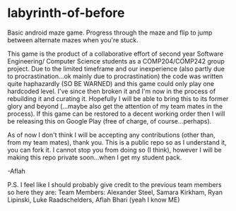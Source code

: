 labyrinth-of-before
===================

Basic android maze game. Progress through the maze and flip to jump between alternate mazes when you're stuck.

This game is the product of a collaborative effort of second year Software Engineering/ Computer Science students as a COMP204/COMP242 group project. Due to the limited timeframe and our inexperience (also partly due to procrastination...ok mainly due to procrastination) the code was written quite haphazardly (SO BE WARNED) and this game could only play one hardcoded level. I've since then broken it and I'm now in the process of rebuilding it and curating it. Hopefully I will be able to bring this to its former glory and beyond (...maybe also get the attention of my team mates in the process). If this game can be restored to a decent working order then I will be releasing this on Google Play (free of charge, of course...perhaps).

As of now I don't think I will be accepting any contributions (other than, from my team mates), thank you. This is a public repo so as I understand it, you can fork it. I cannot stop you from doing so (I think), however I will be making this repo private soon...when I get my student pack.

-Aflah

P.S. I feel like I should probably give credit to the previous team members so here they are:
Team Members: 
Alexander Steel, 
Samara Kirkham, 
Ryan Lipinski, 
Luke Raadschelders, 
Aflah Bhari (yeah I know ME)
